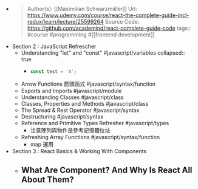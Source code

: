 - > Author(s): [[Maximilian Schwarzmiiller]]
  > Url: https://www.udemy.com/course/react-the-complete-guide-incl-redux/learn/lecture/25599264
  > Source Code: https://github.com/academind/react-complete-guide-code
  > tags:: #course #programming #[[frontend development]]
- Section 2 : JavaScript Refrescher
	- Understanding "let" and "const" #javascript/variables
	  collapsed:: true
		- ```js
		  const test = 'A';
		  ```
	- Arrow Functions 箭頭函式 #javascript/syntax/function
	- Exports and Imports #javascript/module
	- Understanding Classes #javascript/class
	- Classes, Properties and Methods #javascript/class
	- The Spread & Rest Operator #javascript/syntax
	- Destructuring #javascript/syntax
	- Reference and Primitive Types Refresher #javascript/types
		- 注意陣列與物件是參考記憶體位址
	- Refreshing Array Functions #javascript/syntax/function
		- map 運用
- Section 3 : React Basics & Working With Components
	- What Are Component? And Why Is React All About Them?
		-